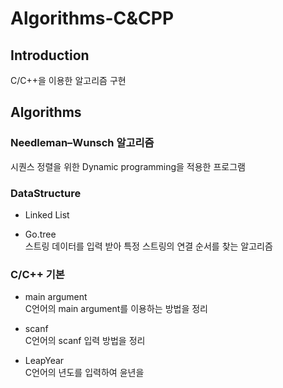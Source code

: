 # Algorithms-C&CPP

## Introduction
C/C++을 이용한 알고리즘 구현

## Algorithms

### Needleman–Wunsch 알고리즘 <br>
시퀀스 정렬을 위한 Dynamic programming을 적용한 프로그램

### DataStructure <br>
   * Linked List 
    
   * Go.tree <br>
    스트링 데이터를 입력 받아 특정 스트링의 연결 순서를 찾는 알고리즘
    
### C/C++ 기본 <br>
   * main argument <br>
    C언어의 main argument를 이용하는 방법을 정리
    
   * scanf <br>
    C언어의 scanf 입력 방법을 정리
    
   * LeapYear <br>
    C언어의 년도를 입력하여 윤년을 
